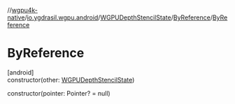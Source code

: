//[wgpu4k-native](../../../../index.md)/[io.ygdrasil.wgpu.android](../../index.md)/[WGPUDepthStencilState](../index.md)/[ByReference](index.md)/[ByReference](-by-reference.md)

# ByReference

[android]\
constructor(other: [WGPUDepthStencilState](../index.md))

constructor(pointer: Pointer? = null)